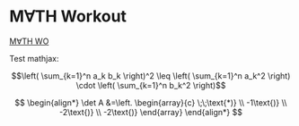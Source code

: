 # M&#8704;TH Workout

[M&#8704;TH WO](https://mathwo.github.io/)

Test mathjax:

$$\left( \sum_{k=1}^n a_k b_k \right)^2 \leq \left( \sum_{k=1}^n a_k^2 \right) \cdot \left( \sum_{k=1}^n b_k^2 \right)$$

$$
\begin{align*}
\det A &=\left. 
\begin{array}{c}
\;\;\text{*)} \\ 
-1\text{)} \\ 
-2\text{)} \\ 
-2\text{)}
\end{array}
\end{align*}
$$
